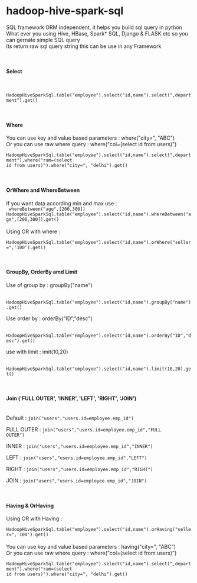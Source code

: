 # hadoop-hive-spark-sql
SQL framework ORM independent, it helps you build sql query in python<br/>
What ever you using Hive, HBase, Spark* SQL, Django & FLASK etc so you can gernate simple SQL query<br/>
Its return raw sql query string this can be use in any Framework<br/>



<!--New Section **************************-->
<br/><h4>Select</h4>
<br/>
<code>
HadoopHiveSparkSql.table("employee").select("id,name").select(",department").get()
</code>



<!--New Section **************************-->
<br/><h4>Where</h4>
You can use key and value based parameters : where("city=", "ABC")<br>
Or you can use raw where query : 
where("col=(select id from users)")
<br/>
<code>
HadoopHiveSparkSql.table("employee").select("id,name").select(",department").where("ram=(select id from users)").where("city=", "delhi").get()
</code>

<!--New Section **************************-->
<br/><h4>OrWhere and WhereBetween</h4>
If you want data according min and max  use : <br/>
<code>
whereBetween("age",[200,300]) 
HadoopHiveSparkSql.table("employee").select("id,name").whereBetween("age",[200,300]).get()
</code><br/>
Using OR with where :<br>
<code>
HadoopHiveSparkSql.table("employee").select("id,name").orWhere("seller=",'100').get()
</code>


<!--New Section **************************-->
<br/><h4>GroupBy, OrderBy amd Limit
</h4>
Use of group by : groupBy("name")

<br><code>HadoopHiveSparkSql.table("employee").select("id,name").groupBy("name").get()</code>

Use order by : orderBy("ID","desc") 

<br><code>HadoopHiveSparkSql.table("employee").select("id,name").orderBy("ID","desc").get()</code>

use with limit : imit(10,20)

<br><code>HadoopHiveSparkSql.table("employee").select("id,name").limit(10,20).get()</code>


<!--New Section **************************-->
<br/><h4>Join ('FULL OUTER', 'INNER', 'LEFT', 'RIGHT', 'JOIN')</h4><br/>
Default : <code>join("users","users.id=employee.emp_id")</code><br/>

FULL OUTER : <code>join("users","users.id=employee.emp_id","FULL OUTER")</code><br/>

INNER : <code>join("users","users.id=employee.emp_id","INNER")</code><br/>

LEFT : <code>join("users","users.id=employee.emp_id","LEFT")</code><br/>

RIGHT : <code>join("users","users.id=employee.emp_id","RIGHT")</code><br/>

JOIN : <code>join("users","users.id=employee.emp_id","JOIN")</code><br/>


<!--New Section **************************-->
<br/><h4>Having & OrHaving</h4>
Using OR with Having :<br>
<code>
HadoopHiveSparkSql.table("employee").select("id,name").orHaving("seller=",'100').get()
</code><br>
You can use key and value based parameters : having("city=", "ABC")<br>
Or you can use raw where query : 
where("col=(select id from users)")
<br/>
<code>
HadoopHiveSparkSql.table("employee").select("id,name").select(",department").where("ram=(select id from users)").where("city=", "delhi").get()
</code>


<!--New Section **************************
<br/><h4>____________</h4>
---------------------------------------------
<br/>
<code>
print(HadoopHiveSparkSql.table("employee")
     .select("id,name")
     .select(",department")
     .where("ram=(select id from users)")
     .where("city=", "delhi")
     .orWhere("seller=",'100')
     .orWhere("brand=",'rock')
     .whereBetween("age",[200,300])
     .join("users","users.id=employee.emp_id","left")
     .join("cars","cars.id=employee.emp_id")
     .groupBy("name")
     .orderBy("ID","desc")
     .limit(10,20).get())
</code>-->